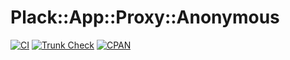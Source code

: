# Plack::App::Proxy::Anonymous

[![CI](https://github.com/dex4er/perl-Plack-App-Proxy-Anonymous/actions/workflows/ci.yaml/badge.svg)](https://github.com/dex4er/perl-Plack-App-Proxy-Anonymous/actions/workflows/ci.yaml)
[![Trunk Check](https://github.com/dex4er/perl-Plack-App-Proxy-Anonymous/actions/workflows/trunk.yaml/badge.svg)](https://github.com/dex4er/perl-Plack-App-Proxy-Anonymous/actions/workflows/trunk.yaml)
[![CPAN](https://img.shields.io/cpan/v/Plack-App-Proxy-Anonymous)](https://metacpan.org/dist/Plack-App-Proxy-Anonymous)


